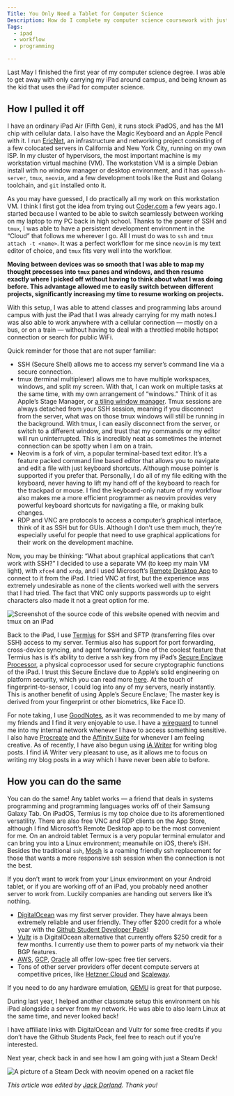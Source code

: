 ```yaml
---
Title: You Only Need a Tablet for Computer Science
Description: How do I complete my computer science coursework with just an iPad? Anyone - and yes, anyone - with a modern-day tablet can do the same.
Tags: 
  - ipad
  - workflow
  - programming

---
```


Last May I finished the first year of my computer science degree. I was able to
get away with only carrying my iPad around campus, and being known as the kid
that uses the iPad for computer science.

## How I pulled it off

I have an ordinary iPad Air (Fifth Gen), it runs stock iPadOS, and has the M1
chip with cellular data. I also have the Magic Keyboard and an Apple Pencil with
it. I run [EricNet](https://as206628.net), an infrastructure and networking
project consisting of a few colocated servers in California and New York City,
running on my own ISP. In my cluster of hypervisors, the most important machine
is my workstation virtual machine (VM). The workstation VM is a simple Debian
install with no window manager or desktop environment, and it has
`openssh-server`, `tmux`, `neovim`, and a few development tools like the Rust
and Golang toolchain, and `git` installed onto it.

As you may have guessed, I do practically all my work on this workstation VM. I
think I first got the idea from trying out [Coder.com](https://coder.com/) a few
years ago. I started because I wanted to be able to switch seamlessly between
working on my laptop to my PC back in high school. Thanks to the power of SSH
and `tmux`, I was able to have a persistent development environment in the
“Cloud” that follows me wherever I go. All I must do was to `ssh` and `tmux attach
-t <name>`. It was a perfect workflow for me since `neovim` is my text editor of
choice, and `tmux` fits very well into the workflow.

**Moving between devices was so smooth that I was able to map my thought
processes into `tmux` panes and windows, and then resume exactly where I picked
off without having to think about what I was doing before. This advantage
allowed me to easily switch between different projects, significantly increasing
my time to resume working on projects.**

With this setup, I was able to attend classes and programming labs around campus
with just the iPad that I was already carrying for my math notes.I was also able
to work anywhere with a cellular connection — mostly on a bus, or on a train —
without having to deal with a throttled mobile hotspot connection or search for
public WiFi.

Quick reminder for those that are not super familiar:

* SSH (Secure Shell) allows me to access my server’s command line via a secure
  connection.
* tmux (terminal multiplexer) allows me to have multiple workspaces, windows,
  and split my screen. With that, I can work on multiple tasks at the same time,
  with my own arrangement of “windows.” Think of it as Apple’s Stage Manager, or
  [a tiling window manager](bspwm). Tmux sessions are always detached from your
  SSH session, meaning if you disconnect from the server, what was on those tmux
  windows will still be running in the background. With tmux, I can easily
  disconnect from the server, or switch to a different window, and trust that my
  commands or my editor will run uninterrupted. This is incredibly neat as
  sometimes the internet connection can be spotty when I am on a train.
* Neovim is a fork of vim, a popular terminal-based text editor. It’s a feature
  packed command line based editor that allows you to navigate and edit a file
  with just keyboard shortcuts. Although mouse pointer is supported if you
  prefer that. Personally, I do all of my file editing with the keyboard, never
  having to lift my hand off of the keyboard to reach for the trackpad or mouse.
  I find the keyboard-only nature of my workflow also makes me a more efficient
  programmer as neovim provides very powerful keyboard shortcuts for navigating
  a file, or making bulk changes.
* RDP and VNC are protocols to access a computer’s graphical interface, think of
  it as SSH but for GUIs. Although I don’t use them much, they’re especially
  useful for people that need to use graphical applications for their work on
  the development machine.

Now, you may be thinking: “What about graphical applications that can’t work
with SSH?” I decided to use a separate VM (to keep my main VM light), with
`xfce4` and `xrdp`, and I used Microsoft’s [Remote Desktop
App](https://apps.apple.com/us/app/remote-desktop-mobile/id714464092) to connect
to it from the iPad. I tried VNC at first, but the experience was extremely
undesirable as none of the clients worked well with the servers that I had
tried. The fact that VNC only supports passwords up to eight characters also
made it not a great option for me.

![Screenshot of the source code of this website opened with neovim and tmux on an
iPad](/assets/img/blog/20230725-ipad-screenshot.png)

Back to the iPad, I use [Termius](https://termius.com/) for SSH and SFTP
(transferring files over SSH) access to my server. Termius also has support for
port forwarding, cross-device syncing, and agent forwarding. One of the coolest
feature that Termius has is it’s ability to derive a ssh key from my iPad’s
[Secure Enclave
Processor](https://support.apple.com/guide/security/secure-enclave-sec59b0b31ff/web),
a physical coprocessor used for secure cryptographic functions of the iPad. I
trust this Secure Enclave due to Apple’s solid engineering on platform security,
which you can read more
[here](https://support.apple.com/guide/security/welcome/web). At the touch of
fingerprint-to-sensor, I could log into any of my servers, nearly instantly.
This is another benefit of using Apple’s Secure Enclave; The master key is
derived from your fingerprint or other biometrics, like Face ID.

For note taking, I use [GoodNotes](https://www.goodnotes.com/), as it was
recommended to me by many of my friends and I find it very enjoyable to use. I
have a [wireguard](https://www.wireguard.com/) to tunnel me into my internal
network whenever I have to access something sensitive. I also have
[Procreate](https://procreate.com/) and the [Affinity
Suite](https://affinity.serif.com/en-us/) for whenever I am feeling creative. As
of recently, I have also begun using [iA Writer](https://ia.net/writer) for
writing blog posts. I find iA Writer very pleasant to use, as it allows me to
focus on writing my blog posts in a way which I have never been able to before.

## How you can do the same

You can do the same! Any tablet works — a friend that deals in systems
programming and programming languages works off of their Samsung Galaxy Tab. On
iPadOS, Termius is my top choice due to its aforementioned versatility. There
are also free VNC and RDP clients on the App Store, although I find Microsoft’s
Remote Desktop app to be the most convenient for me. On an android tablet Termux
is a very popular terminal emulator and can bring you into a Linux environment;
meanwhile on iOS, there’s iSH. Besides the traditional `ssh`,
[Mosh](https://mosh.org/) is a roaming friendly ssh replacement for those that
wants a more responsive ssh session when the connection is not the best.

If you don’t want to work from your Linux environment on your Android tablet, or
if you are working off of an iPad, you probably need another server to work
from. Luckily companies are handing out servers like it’s nothing.

* [DigitalOcean](https://www.digitalocean.com/) was my first server provider.
  They have always been extremely reliable and user friendly. They offer $200
  credit for a whole year with the [Github Student Developer
  Pack](https://education.github.com/pack)!
* [Vultr](https://www.vultr.com/) is a DigitalOcean alternative that currently
  offers $250 credit for a few months. I currently use them to power parts of my
  network via their BGP features.
* [AWS](https://aws.amazon.com/), [GCP](https://cloud.google.com/),
  [Oracle](https://www.oracle.com/cloud/) all offer low-spec free tier servers.
* Tons of other server providers offer decent compute servers at competitive
  prices, like [Hetzner Cloud](https://www.hetzner.com) and
  [Scaleway](https://www.scaleway.com/en/).

If you need to do any hardware emulation, [QEMU](https://www.qemu.org/) is great
for that purpose.

During last year, I helped another classmate setup this environment on his iPad
alongside a server from my network. He was able to also learn Linux at the same
time, and never looked back!

I have affiliate links with DigitalOcean and Vultr for some free credits if you
don’t have the Github Students Pack, feel free to reach out if you’re
interested.

Next year, check back in and see how I am going with just a Steam Deck!

![A picture of a Steam Deck with neovim opened on a racket
file](/assets/img/blog/20230725-steamdeck.jpg)

*This article was edited by [Jack Dorland](https://jackdor.land/). Thank you!*
